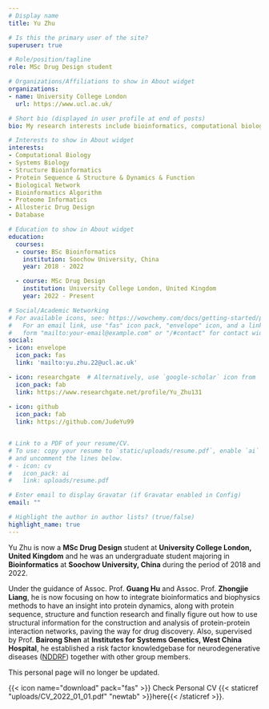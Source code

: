 ```yaml
---
# Display name
title: Yu Zhu

# Is this the primary user of the site?
superuser: true

# Role/position/tagline
role: MSc Drug Design student

# Organizations/Affiliations to show in About widget
organizations:
- name: University College London
  url: https://www.ucl.ac.uk/

# Short bio (displayed in user profile at end of posts)
bio: My research interests include bioinformatics, computational biology and systems biology, especially in protein related biological problems.

# Interests to show in About widget
interests:
- Computational Biology
- Systems Biology
- Structure Bioinformatics
- Protein Sequence & Structure & Dynamics & Function
- Biological Network
- Bioinformatics Algorithm
- Proteome Informatics
- Allosteric Drug Design
- Database

# Education to show in About widget
education:
  courses:
  - course: BSc Bioinformatics
    institution: Soochow University, China
    year: 2018 - 2022

  - course: MSc Drug Design
    institution: University College London, United Kingdom
    year: 2022 - Present

# Social/Academic Networking
# For available icons, see: https://wowchemy.com/docs/getting-started/page-builder/#icons
#   For an email link, use "fas" icon pack, "envelope" icon, and a link in the
#   form "mailto:your-email@example.com" or "/#contact" for contact widget.
social:
- icon: envelope
  icon_pack: fas
  link: 'mailto:yu.zhu.22@ucl.ac.uk'

- icon: researchgate  # Alternatively, use `google-scholar` icon from `ai` icon pack
  icon_pack: fab
  link: https://www.researchgate.net/profile/Yu_Zhu131
  
- icon: github
  icon_pack: fab
  link: https://github.com/JudeYu99


# Link to a PDF of your resume/CV.
# To use: copy your resume to `static/uploads/resume.pdf`, enable `ai` icons in `params.toml`, 
# and uncomment the lines below.
# - icon: cv
#   icon_pack: ai
#   link: uploads/resume.pdf

# Enter email to display Gravatar (if Gravatar enabled in Config)
email: ""

# Highlight the author in author lists? (true/false)
highlight_name: true
---
```


Yu Zhu is now a **MSc Drug Design** student at **University College London, United Kingdom** and he was an undergraduate student majoring in **Bioinformatics** at **Soochow University, China** during the period of 2018 and 2022. 

Under the guidance of Assoc. Prof. **Guang Hu** and Assoc. Prof. **Zhongjie Liang**, he is now focusing on how to integrate bioinformatics and biophysics methods to have an insight into protein dynamics, along with protein sequence, structure and function research and finally figure out how to use structural information for the construction and analysis of protein-protein interaction networks, paving the way for drug discovery. Also, supervised by Prof. **Bairong Shen** at **Institutes for Systems Genetics, West China Hospital**, he established a risk factor knowledgebase for neurodegenerative diseases ([NDDRF](http://sysbio.org.cn/NDDRF/index.html)) together with other group members.

This personal page will no longer be updated.


{{< icon name="download" pack="fas" >}} Check Personal CV {{< staticref "uploads/CV_2022_01_01.pdf" "newtab" >}}here{{< /staticref >}}.
